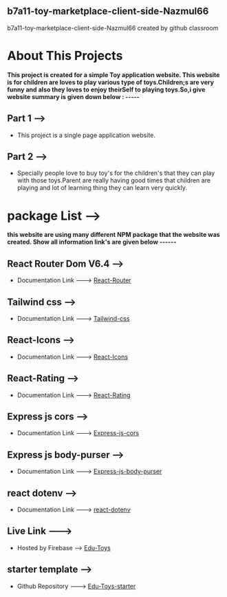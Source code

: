 ## b7a11-toy-marketplace-client-side-Nazmul66
b7a11-toy-marketplace-client-side-Nazmul66 created by github classroom

# About This Projects
__This project is created for a simple Toy application website. This website is for children are loves to play various type of toys.Children;s are very funny and also they loves to enjoy theirSelf to playing toys.So,i give website summary is given down below : -----__

## Part 1 -->
+ This project is a single page application website.

## Part 2 -->
+ Specially people love to buy toy's for the children's that they can play with those toys.Parent are really having good times that children are playing and lot of learning thing they can learn very quickly.

# package List -->
__this website are using many different NPM package that the website was created. Show all information link's are given below ------__ 

## React Router Dom V6.4 -->
+ Documentation Link ---> [React-Router](https://reactrouter.com/en/main)

## Tailwind css -->
+ Documentation Link ---> [Tailwind-css](https://tailwindcss.com/)

## React-Icons -->
+ Documentation Link ---> [React-Icons](https://react-icons.github.io/react-icons)

## React-Rating -->
+ Documentation Link ---> [React-Rating](https://www.npmjs.com/package/react-rating)

## Express js cors -->
+ Documentation Link ---> [Express-js-cors](https://expressjs.com/en/resources/middleware/cors.html)

## Express js body-purser -->
+ Documentation Link ---> [Express-js-body-purser](https://expressjs.com/en/resources/middleware/body-parser.html)

## react dotenv -->
+ Documentation Link ---> [react-dotenv](https://www.npmjs.com/package/dotenv)

## Live Link --->
+ Hosted by Firebase --> [Edu-Toys]()

## starter template -->
+ Github Repository ---> [Edu-Toys-starter](https://github.com/programming-hero-web-course-4/b7a11-toy-marketplace-client-side-Nazmul66)